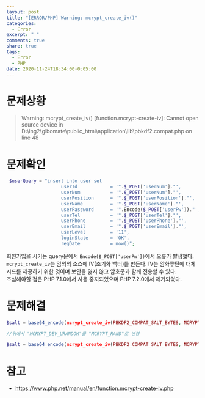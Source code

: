 ```yaml
---
layout: post
title: "[ERROR/PHP] Warning: mcrypt_create_iv()"
categories:
  - Error
excerpt: " "
comments: true
share: true
tags:
  - Error
  - PHP
date: 2020-11-24T18:34:00-0:05:00
---
```


# 문제상황

> Warning: mcrypt_create_iv() [function.mcrypt-create-iv]: Cannot open source device in D:\ing2\gibomate\public_html\application\lib\pbkdf2.compat.php on line 48

# 문제확인

```php
 $userQuery = "insert into user set
                    userId            = '".$_POST['userNum']."',
                    userNum           = '".$_POST['userNum']."',
                    userPosition      = '".$_POST['userPosition']."',
                    userName          = '".$_POST['userName']."',
                    userPassword      = '".Encode($_POST['userPw'])."',
                    userTel           = '".$_POST['userTel']."',
                    userPhone         = '".$_POST['userPhone']."',
                    userEmail         = '".$_POST['userEmail']."',
                    userLevel         = '11',
                    loginState        = 'OK',
                    regDate           = now()";
```

회원가입을 시키는 query문에서 `Encode($_POST['userPw'])`에서 오류가 발생했다.<br>
`mcrypt_create_iv`는 임의의 소스에 IV(초기화 백터)를 만든다. IV는 암화루틴에 대체 시드를 제공하기 위한 것이며 보안을 잃지 않고 암호문과 함께 전송할 수 있다. <br>
조심해야할 점은 PHP 7.1.0에서 사용 중지되었으며 PHP 7.2.0에서 제거되었다.

# 문제해결

```php
$salt = base64_encode(mcrypt_create_iv(PBKDF2_COMPAT_SALT_BYTES, MCRYPT_DEV_URANDOM));

//위에서 "MCRYPT_DEV_URANDOM"를 "MCRYPT_RAND"로 변경

$salt = base64_encode(mcrypt_create_iv(PBKDF2_COMPAT_SALT_BYTES, MCRYPT_RAND));
```

# 참고

- <https://www.php.net/manual/en/function.mcrypt-create-iv.php>
